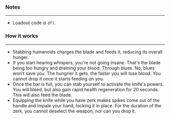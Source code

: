 ### Notes
---
- Loadout code is `dfl`.

### How it works
---
- Stabbing humanoids charges the blade and feeds it, reducing its overall hunger.
- If you start hearing whispers, you're not going insane. That's the blade being too hungry and draining your blood. Through blues. No, blues won't save you. The hungrier it gets, the faster you will lose blood. You cannot drop it once it starts feeding on you.
- Once the bar is full, you can stab yourself to activate the knife's powers. You will bleed, but also gain rapid health regeneration for 20 seconds. This will also feed the blade.
- Equipping the knife while you have zerk makes spikes come out of the handle and impale your hand, locking it in place. For the duration of the zerk, you cannot deselect the weapon, nor can you drop it.
